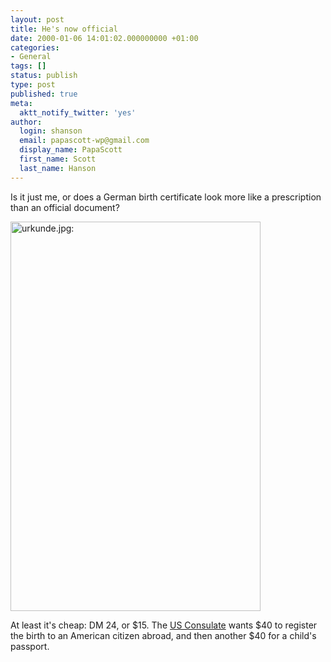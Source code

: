 ```yaml
---
layout: post
title: He's now official
date: 2000-01-06 14:01:02.000000000 +01:00
categories:
- General
tags: []
status: publish
type: post
published: true
meta:
  aktt_notify_twitter: 'yes'
author:
  login: shanson
  email: papascott-wp@gmail.com
  display_name: PapaScott
  first_name: Scott
  last_name: Hanson
---
```

<p>Is it just me, or does a German birth certificate look more like a prescription than an official document?</p>
<p><img src="http://www.papascott.de/wordpress/wp-content/uploads/2000/01/urkunde.jpg" height="623" width="400" border="0" alt="urkunde.jpg: " /></p>
<p>At least it's cheap: DM 24, or $15. The <a href="http://www.usconsulate.de">US Consulate</a> wants $40 to register the birth to an American citizen abroad, and then another $40 for a child's passport.</p>
